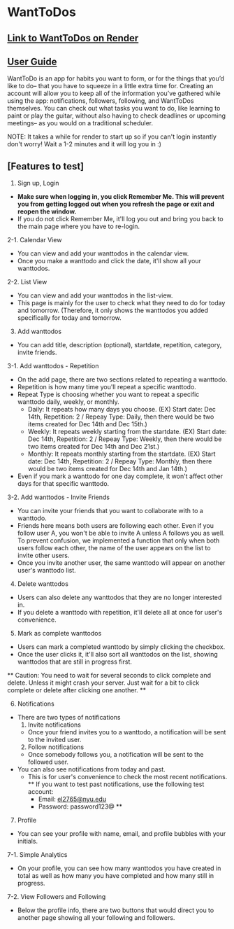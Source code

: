 # WantToDos 

## [Link to WantToDos on Render](https://want-to-dos.onrender.com/)

## [User Guide](https://wanttodos.atlassian.net/wiki/spaces/WANTTODOS/pages/6553605/WantToDos+-+User+Guide)

WantToDo is an app for habits you want to form, or for the things that you’d like to do– that you have to squeeze in a little extra time for. Creating an account will allow you to keep all of the information you’ve gathered while using the app: notifications, followers, following, and WantToDos themselves. You can check out what tasks you want to do, like learning to paint or play the guitar, without also having to check deadlines or upcoming meetings– as you would on a traditional scheduler.

NOTE: It takes a while for render to start up so if you can't login instantly don't worry! Wait a 1-2 minutes and it will log you in :)

## [Features to test]
1. Sign up, Login
  - **Make sure when logging in, you click Remember Me. This will prevent you from getting logged out when you refresh the page or exit and reopen the window.**
  - If you do not click Remember Me, it'll log you out and bring you back to the main page where you have to re-login.

2-1. Calendar View 
  - You can view and add your wanttodos in the calendar view. 
  - Once you make a wanttodo and click the date, it'll show all your wanttodos. 

2-2. List View
  - You can view and add your wanttodos in the list-view. 
  - This page is mainly for the user to check what they need to do for today and tomorrow. (Therefore, it only shows the wanttodos you added specifically for today and tomorrow. 

3. Add wanttodos 
  - You can add title, description (optional), startdate, repetition, category, invite friends. 

3-1. Add wanttodos - Repetition
  - On the add page, there are two sections related to repeating a wanttodo. 
  - Repetition is how many time you'll repeat a specific wanttodo. 
  - Repeat Type is choosing whether you want to repeat a specific wanttodo daily, weekly, or monthly. 
    - Daily: It repeats how many days you choose. (EX) Start date: Dec 14th, Repetition: 2 / Repeay Type: Daily, then there would be two items created for Dec 14th and Dec 15th.) 
    - Weekly: It repeats weekly starting from the startdate. (EX) Start date: Dec 14th, Repetition: 2 / Repeay Type: Weekly, then there would be two items created for Dec 14th and Dec 21st.)
    - Monthly: It repeats monthly starting from the startdate. (EX) Start date: Dec 14th, Repetition: 2 / Repeay Type: Monthly, then there would be two items created for Dec 14th and Jan 14th.)
  - Even if you mark a wanttodo for one day complete, it won't affect other days for that specific wanttodo. 
    
3-2. Add wanttodos - Invite Friends 
  - You can invite your friends that you want to collaborate with to a wanttodo. 
  - Friends here means both users are following each other. Even if you follow user A, you won't be able to invite A unless A follows you as well. To prevent confusion, we implemented a function that only when both users follow each other, the name of the user appears on the list to invite other users. 
  - Once you invite another user, the same wanttodo will appear on another user's wanttodo list. 

4. Delete wanttodos 
  - Users can also delete any wanttodos that they are no longer interested in. 
  - If you delete a wanttodo with repetition, it'll delete all at once for user's convenience. 

5. Mark as complete wanttodos 
  - Users can mark a completed wanttodo by simply clicking the checkbox. 
  - Once the user clicks it, it'll also sort all wanttodos on the list, showing wanttodos that are still in progress first. 

** Caution: You need to wait for several seconds to click complete and delete. Unless it might crash your server. Just wait for a bit to click complete or delete after clicking one another. **

6. Notifications
  - There are two types of notifications 
    1) Invite notifications
      - Once your friend invites you to a wanttodo, a notification will be sent to the invited user. 
    2) Follow notifications 
      - Once somebody follows you, a notification will be sent to the followed user. 
  - You can also see notifications from today and past. 
    - This is for user's convenience to check the most recent notifications. 
       ** If you want to test past notifications, use the following test account: 
         - Email: el2765@nyu.edu
         - Password: password123@ 
       **
    
7. Profile 
  - You can see your profile with name, email, and profile bubbles with your initials. 

7-1. Simple Analytics
  - On your profile, you can see how many wanttodos you have created in total as well as how many you have completed and how many still in progress. 

7-2. View Followers and Following 
  - Below the profile info, there are two buttons that would direct you to another page showing all your following and followers. 

